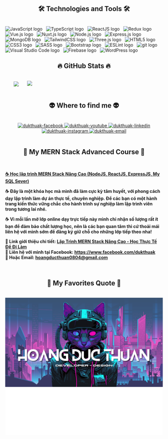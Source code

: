 <!-- dukthuak -->
<a href="#" target="_blank">
<!--   <img src="svg/dukthuak.svg" width="1200" alt="dukthuak-official" /> -->
</a>

<h2 align="center">🛠 Technologies and Tools 🛠</h2>
<br>
<!-- https://simpleicons.org/ -->
<span><img src="https://img.shields.io/badge/JavaScript-282C34?logo=javascript&logoColor=F7DF1E" alt="JavaScript logo" title="JavaScript" height="25" /></span>
&nbsp;
<span><img src="https://img.shields.io/badge/TypeScript-282C34?logo=typescript&logoColor=3178C6" alt="TypeScript logo" title="TypeScript" height="25" /></span>
&nbsp;
<span><img src="https://img.shields.io/badge/ReactJS-282C34?logo=react&logoColor=61DAFB" alt="ReactJS logo" title="ReactJS" height="25" /></span>
&nbsp;
<span><img src="https://img.shields.io/badge/Redux-282C34?logo=redux&logoColor=764ABC" alt="Redux logo" title="Redux" height="25" /></span>
&nbsp;
<span><img src="https://img.shields.io/badge/Vue.js-282C34?logo=vue.js&logoColor=4FC08D" alt="Vue.js logo" title="Vue.js" height="25" /></span>
&nbsp;
<span><img src="https://img.shields.io/badge/Nuxt.js-282C34?logo=nuxt.js&logoColor=4FC08D" alt="Nuxt.js logo" title="Nuxt.js" height="25" /></span>
&nbsp;
<span><img src="https://img.shields.io/badge/Node.js-282C34?logo=node.js&logoColor=00F200" alt="Node.js logo" title="Node.js" height="25" /></span>
&nbsp;
<span><img src="https://img.shields.io/badge/Express-282C34?logo=express&logoColor=FFFFFF" alt="Express.js logo" title="Express.js" height="25" /></span>
&nbsp;
<span><img src="https://img.shields.io/badge/MongoDB-282C34?logo=mongodb&logoColor=47A248" alt="MongoDB logo" title="MongoDB" height="25" /></span>
&nbsp;
<span><img src="https://img.shields.io/badge/Tailwind%20CSS-282C34?logo=tailwind-css&logoColor=38B2AC" alt="TailwindCSS logo" title="TailwindCSS" height="25" /></span>
&nbsp;
<span><img src="https://img.shields.io/badge/Three.js-282C34?logo=three.js&logoColor=FFFFFF" alt="Three.js logo" title="Three.js" height="25" /></span>
&nbsp;
<span><img src="https://img.shields.io/badge/HTML5-282C34?logo=html5&logoColor=E34F26" alt="HTML5 logo" title="HTML5" height="25" /></span>
&nbsp;
<span><img src="https://img.shields.io/badge/CSS3-282C34?logo=css3&logoColor=1572B6" alt="CSS3 logo" title="CSS3" height="25" /></span>
&nbsp;
<span><img src="https://img.shields.io/badge/Sass-282C34?logo=sass&logoColor=CC6699" alt="SASS logo" title="SASS" height="25" /></span>
&nbsp;
<span><img src="https://img.shields.io/badge/Bootstrap-282C34?logo=bootstrap&logoColor=7952B3" alt="Bootstrap logo" title="Bootstrap" height="25" /></span>
&nbsp;
<span><img src="https://img.shields.io/badge/ESLint-282C34?logo=eslint&logoColor=4B32C3" alt="ESLint logo" title="ESLint" height="25" /></span>
&nbsp;
<span><img src="https://img.shields.io/badge/git-282C34?logo=git&logoColor=F05032" alt="git logo" title="git" height="25" /></span>
&nbsp;
<span><img src="https://img.shields.io/badge/VS%20Code-282C34?logo=visual-studio-code&logoColor=007ACC" alt="Visual Studio Code logo" title="Visual Studio Code" height="25" /></span>
&nbsp;
<span><img src="https://img.shields.io/badge/Firebase-282C34?logo=firebase&logoColor=FFCA28" alt="Firebase logo" title="Firebase" height="25" /></span>
&nbsp;
<span><img src="https://img.shields.io/badge/WordPress-282C34?logo=wordPress&logoColor=21759B" alt="WordPress logo" title="WordPress" height="25" /></span>
&nbsp;

<br>
<h2 align="center">🔥 GitHub Stats 🔥</h2>
<!-- https://github.com/anuraghazra/github-readme-stats -->
<br>
<div align=center>
  <a href="#" title="dukthuak">
    <img width="315" align="center" src="https://github-readme-stats.vercel.app/api/top-langs/?username=dukthuak&hide=c%23,powershell,Mathematica,Ruby,Objective-C,Objective-C%2b%2b,Cuda&title_color=61dafb&text_color=ffffff&icon_color=61dafb&bg_color=20232a&langs_count=8&layout=compact&border_color=61dafb&hide_border=true" />
  </a>
  <a href="#" title="dukthuak">
    <img align="right" width="434" src="https://github-readme-stats.vercel.app/api?username=dukthuak&show_icons=true&theme=react&border_color=61dafb&hide_border=true" />
  </a>
</div>

<br>
<h2 align="center">👽 Where to find me 👽</h2>
<br>
<!-- https://icons8.com -->
<div align="center">
  <!-- <a href="https://hdt-profile-card.glitch.me/" target="blank">
    <img width="90" height="90" src="images/logo-dukthuak-transparent-bg-192x192.png" alt="dukthuak-blog" />
  </a> -->
  <a href="https://facebook.com/dukthuak" target="blank">
    <img src="https://img.icons8.com/bubbles/100/000000/facebook-new.png" alt="dukthuak-facebook" />
  </a>
  <a href="https://www.youtube.com/@dukthuak" target="blank">
    <img src="https://img.icons8.com/bubbles/100/000000/youtube-squared.png" alt="dukthuak-youtube" />
  </a>
  <a href="https://www.linkedin.com/in/dukthuak" target="blank">
    <img src="https://img.icons8.com/bubbles/100/000000/linkedin.png" alt="dukthuak-linkedin" />
  </a>
  <a href="https://instagram.com/duk_thuak1812_" target="blank">
    <img src="https://img.icons8.com/bubbles/100/000000/instagram.png" alt="dukthuak-instagram" />
  </a>
  <a href="mailto:hoangducthuan0804@gmail.com" target="top">
    <img src="https://img.icons8.com/bubbles/100/000000/apple-mail.png" alt="dukthuak-email" />
  </a>
</div>

<br>

<h2 align="center">📖 My MERN Stack Advanced Course 📖</h2>
<br>
<p>
  <a href="" target="_blank">
    <strong>☕ Học lập trình MERN Stack Nâng Cao (NodeJS, ReactJS, ExpressJS, My SQL Sever)</strong>
  </a>
</p>
<p><strong>☕ Đây là một khóa học mà mình đã làm cực kỳ tâm huyết, với phong cách dạy lập trình làm dự án thực tế, chuyên nghiệp. Để các bạn có một hành trang kiến thức vững chắc cho hành trình sự nghiệp làm lập trình viên trong tương lai nhé.</strong></p>
<p><strong>☕ Vì mỗi lần mở lớp online dạy trực tiếp này mình chỉ nhận số lượng rất ít bạn để đảm bảo chất lượng học, nên là các bạn quan tâm thì cứ thoải mái liên hệ với mình sớm để đăng ký giữ chỗ cho những lớp tiếp theo nha!</strong></p>
<p>
  <strong>🔗 Link giới thiệu chi tiết: <a href="" target="_blank">Lập Trình MERN Stack Nâng Cao - Học Thực Tế Để Đi Làm</a></strong>
  <br>
  <strong>🔗 Liên hệ với mình tại Facebook: <a href="https://www.facebook.com/dukthuak" target="_blank">https://www.facebook.com/dukthuak</a></strong>
  <br>
  <strong>📧 Hoặc Email: <a href="mailto:hoangducthuan0804@gmail.com" target="_top">hoangducthuan0804@gmail.com</a></strong>
</p>
<!-- <a href="https://www.facebook.com/dukthuak" target="_blank">
  <img src="images/fair-mern-stack-advanced-banner-dukthuak-scaled.jpg" width="1200" alt="dukthuak-official" />
</a> -->

<br>
<h2 align="center">📑 My Favorites Quote 📑</h2>
<br>
<a href="https://www.facebook.com/dukthuak" target="_blank">
  <img src="images/1.png" width="1200" alt="dukthuak-official" />
</a>
<!-- <a href="https://www.facebook.com/dukthuak" target="_blank">
  <img src="images/4.png" width="1200" alt="dukthuak-official" />
</a> -->
<a href="https://www.facebook.com/dukthuak" target="_blank">
  <img src="svg/dukthuak-quotes.svg" width="846" height="150" alt="dukthuak-official" />
</a>
